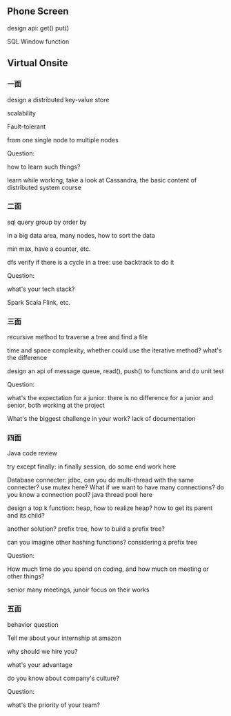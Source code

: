 ## Phone Screen

design api: get() put()

SQL Window function

## Virtual Onsite

### 一面

design a distributed key-value store

scalability

Fault-tolerant

from one single node to multiple nodes

Question: 

how to learn such things?

learn while working, take a look at Cassandra, the basic content of distributed system course

### 二面

sql query group by order by

in a big data area, many nodes, how to sort the data

min max, have a counter, etc.

dfs verify if there is a cycle in a tree: use backtrack to do it

Question: 

what's your tech stack?

Spark Scala Flink, etc.

### 三面

recursive method to traverse a tree and find a file

time and space complexity, whether could use the iterative method? what's the difference

design an api of message queue, read(), push() to functions and do unit test

Question:

what's the expectation for a junior: there is no difference for a junior and senior, both working at the project

What's the biggest challenge in your work? lack of documentation

### 四面

Java code review

try except finally: in finally session, do some end work here

Database connecter: jdbc, can you do multi-thread with the same connecter? use mutex here? What if we want to have many connections? do you know a connection pool? java thread pool here

design a top k function: heap, how to realize heap? how to get its parent and its child?

another solution? prefix tree, how to build a prefix tree? 

can you imagine other hashing functions? considering a prefix tree

Question:

How much time do you spend on coding, and how much on meeting or other things?

senior many meetings, junoir focus on their works

### 五面

behavior question

Tell me about your internship at amazon

why should we hire you?

what's your advantage

do you know about company's culture?

Question:

what's the priority of your team?